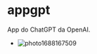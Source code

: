 # appgpt
App do ChatGPT da OpenAI.
- ![photo1688167509](https://github.com/proxlu/appgpt/assets/105125779/7edfa6be-f5df-44aa-8b5c-e4865076f06b)
